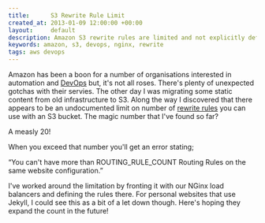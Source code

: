 ```yaml
---
title:      S3 Rewrite Rule Limit
created_at: 2013-01-09 12:00:00 +00:00
layout:     default
description: Amazon S3 rewrite rules are limited and not explicitly defined in the documentation where you would expect. Find out the limit in this article.
keywords: amazon, s3, devops, nginx, rewrite 
tags: aws devops
---
```


Amazon has been a boon for a number of organisations interested in automation and [DevOps](/devops.html) but, it's not all roses. There's plenty of unexpected gotchas with their servies. The other day I was migrating some static content from old infrastructure to S3. Along the way I discovered that there appears to be an undocumented limit on number of [rewrite rules](http://docs.aws.amazon.com/AmazonS3/latest/dev/HowDoIWebsiteConfiguration.html#configure-bucket-as-website-routing-rule-syntax) you can use with an S3 bucket. The magic number that I've found so far?

A measly 20!

When you exceed that number you'll get an error stating;

“You can't have more than ROUTING\_RULE\_COUNT Routing Rules on the same website configuration.”

I've worked around the limitation by fronting it with our NGinx load balancers and defining the rules there. For personal websites that use Jekyll, I could see this as a bit of a let down though. Here's hoping they expand the count in the future!

